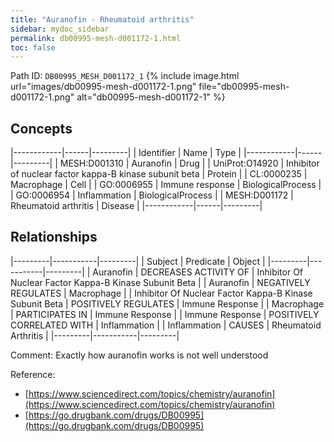 ```yaml
---
title: "Auranofin - Rheumatoid arthritis"
sidebar: mydoc_sidebar
permalink: db00995-mesh-d001172-1.html
toc: false 
---
```



Path ID: `DB00995_MESH_D001172_1`
{% include image.html url="images/db00995-mesh-d001172-1.png" file="db00995-mesh-d001172-1.png" alt="db00995-mesh-d001172-1" %}

## Concepts

|------------|------|---------|
| Identifier | Name | Type    |
|------------|------|---------|
| MESH:D001310 | Auranofin | Drug |
| UniProt:O14920 | Inhibitor of nuclear factor kappa-B kinase subunit beta | Protein |
| CL:0000235 | Macrophage | Cell |
| GO:0006955 | Immune response | BiologicalProcess |
| GO:0006954 | Inflammation | BiologicalProcess |
| MESH:D001172 | Rheumatoid arthritis | Disease |
|------------|------|---------|

## Relationships

|---------|-----------|---------|
| Subject | Predicate | Object  |
|---------|-----------|---------|
| Auranofin | DECREASES ACTIVITY OF | Inhibitor Of Nuclear Factor Kappa-B Kinase Subunit Beta |
| Auranofin | NEGATIVELY REGULATES | Macrophage |
| Inhibitor Of Nuclear Factor Kappa-B Kinase Subunit Beta | POSITIVELY REGULATES | Immune Response |
| Macrophage | PARTICIPATES IN | Immune Response |
| Immune Response | POSITIVELY CORRELATED WITH | Inflammation |
| Inflammation | CAUSES | Rheumatoid Arthritis |
|---------|-----------|---------|

Comment: Exactly how auranofin works is not well understood

Reference: 
  - [https://www.sciencedirect.com/topics/chemistry/auranofin](https://www.sciencedirect.com/topics/chemistry/auranofin)
  - [https://go.drugbank.com/drugs/DB00995](https://go.drugbank.com/drugs/DB00995)
